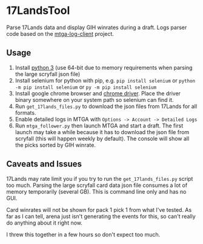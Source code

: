 # 17LandsTool
Parse 17Lands data and display GIH winrates during a draft. Logs parser code based on the [mtga-log-client](https://github.com/rconroy293/mtga-log-client) project.

## Usage
1. Install [python 3](https://www.python.org/) (use 64-bit due to memory requirements when parsing the large scryfall json file)
2. Install selenium for python with pip, e.g. `pip install selenium` or `python -m pip install selenium` or `py -m pip install selenium`
3. Install google chrome browser and [chrome driver](https://chromedriver.chromium.org/). Place the driver binary somewhere on your system path so selenium can find it.
4. Run `get_17lands_files.py` to download the json files from 17Lands for all formats.
5. Enable detailed logs in MTGA with `Options -> Account -> Detailed Logs`
6. Run `mtga_follower.py` then launch MTGA and start a draft. The first launch may take a while because it has to download the json file from scryfall (this will happen weekly by default). The console will show all the picks sorted by GIH winrate.

## Caveats and Issues
17Lands may rate limit you if you try to run the `get_17lands_files.py` script too much. Parsing the large scryfall card data json file consumes a lot of memory temporarily (several GB). This is command line only and has no GUI.

Card winrates will not be shown for pack 1 pick 1 from what I've tested. As far as I can tell, arena just isn't generating the events for this, so can't really do anything about it right now.

I threw this together in a few hours so don't expect too much.

